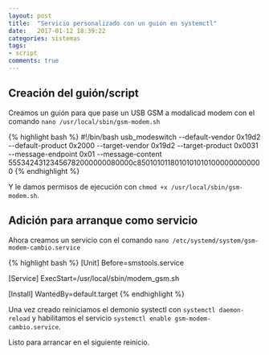```yaml
---
layout: post
title:  "Servicio personalizado con un guión en systemctl"
date:   2017-01-12 18:39:22
categories: sistemas
tags:
- script
comments: true
---
```


Creación del guión/script
-------------------------

Creamos un guión para que pase un USB GSM a modalicad modem con el comando `nano /usr/local/sbin/gsm-modem.sh`

{% highlight bash %}
#!/bin/bash
usb_modeswitch --default-vendor 0x19d2 --default-product 0x2000 --target-vendor 0x19d2 --target-product 0x0031  --message-endpoint 0x01 --message-content 55534243123456782000000080000c85010101180101010101000000000000
{% endhighlight %}

Y le damos permisos de ejecución con `chmod +x /usr/local/sbin/gsm-modem.sh`.

Adición para arranque como servicio
-----------------------------------

Ahora creamos un servicio con el comando `nano /etc/systemd/system/gsm-modem-cambio.service`

{% highlight bash %}
[Unit]
Before=smstools.service

[Service]
ExecStart=/usr/local/sbin/modem_gsm.sh

[Install]
WantedBy=default.target
{% endhighlight %}

Una vez creado reiniciamos el demonio systectl con `systemctl daemon-reload` y habilitamos el servicio `systemctl enable gsm-modem-cambio.service`.

Listo para arrancar en el siguiente reinicio.


